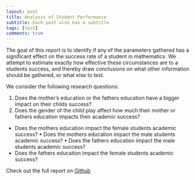 ```yaml
---
layout: post
title: Analysis of Student Performance
subtitle: Each post also has a subtitle
tags: [test]
comments: true
---
```



The goal of this report is to identify if any of the parameters gathered has a significant effect on the success rate of a student in mathematics. We attempt to estimate exactly how effective these circumstances are to a students success, and thereby draw conclusions on what other information should be gathered, or what else to test.

We consider the following research questions:
1. Does the mother’s education or the fathers education have a bigger impact on their childs success?
2. Does the gender of the child play affect how much their mother or fathers education impacts their academic success?
* Does the mothers education impact the female students academic success? • Does the mothers education impact the male students academic success? • Does the fathers education impact the male students academic success?
* Does the fathers education impact the female students academic success?

Check out the full report on [Github](https://github.com/sunny7x7/Analysis-of-Student-Performance)
